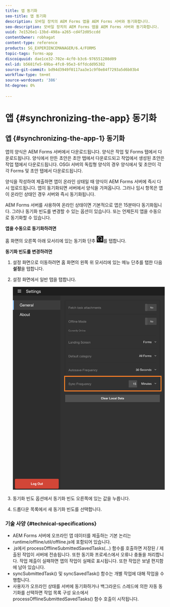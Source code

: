 ```yaml
---
title: 앱 동기화
seo-title: 앱 동기화
description: 모바일 장치의 AEM Forms 앱을 AEM Forms 서버와 동기화합니다.
seo-description: 모바일 장치의 AEM Forms 앱을 AEM Forms 서버와 동기화합니다.
uuid: 7e1526e1-13bd-498a-a265-cd4f2d05ccdd
contentOwner: robhagat
content-type: reference
products: SG_EXPERIENCEMANAGER/6.4/FORMS
topic-tags: forms-app
discoiquuid: dae1ce32-702e-4cf0-b3c6-976551208d09
exl-id: b5681fe5-69ba-4fc0-95e3-6ffdcdd95382
source-git-commit: bd94d3949f0117aa3e1c9f0e84f7293a5d6b03b4
workflow-type: tm+mt
source-wordcount: '386'
ht-degree: 0%

---
```


# 앱 {#synchronizing-the-app} 동기화

## 앱 {#synchronizing-the-app-1} 동기화

앱의 양식은 AEM Forms 서버에서 다운로드됩니다. 양식은 작업 및 Forms 탭에서 다운로드됩니다. 양식에서 만든 초안은 초안 탭에서 다운로드되고 작업에서 생성된 초안은 작업 탭에서 다운로드됩니다. OSGi 서버의 독립형 양식의 경우 양식에서 및 초안이 각각 Forms 및 초안 탭에서 다운로드됩니다.

양식을 작성하여 제출하면 앱이 온라인 상태일 때 양식이 AEM Forms 서버에 즉시 다시 업로드됩니다. 앱이 동기화되면 서버에서 양식을 가져옵니다. 그러나 임시 항목은 앱이 온라인 상태인 경우 서버와 즉시 동기화됩니다.

AEM Forms 서버를 사용하여 온라인 상태이면 기본적으로 앱은 15분마다 동기화됩니다. 그러나 동기화 빈도를 변경할 수 있는 옵션이 있습니다. 또는 언제든지 앱을 수동으로 동기화할 수 있습니다.

**앱을 수동으로 동기화하려면**

홈 화면의 오른쪽 아래 모서리에 있는 동기화 단추 ![sync-app](assets/sync-app.png)를 탭합니다.

**동기화 빈도를 변경하려면**

1. 설정 화면으로 이동하려면 홈 화면의 왼쪽 위 모서리에 있는 메뉴 단추를 탭한 다음 **설정**&#x200B;을 탭합니다.
1. 설정 화면에서 일반 탭을 탭합니다.

   ![일반 설정 창의 동기화 빈도 설정](assets/gen-settings-1.png)

1. 동기화 빈도 옵션에서 동기화 빈도 오른쪽에 있는 값을 누릅니다.
1. 드롭다운 목록에서 새 동기화 빈도를 선택합니다.

### 기술 사양 {#technical-specifications}

* AEM Forms 서버에 오프라인 앱 데이터를 제출하는 기본 논리는 runtime/offline/util/offline.js에 포함되어 있습니다.
* .js에서 processOfflineSubmittedSavedTasks(...) 함수를 호출하면 저장된 / 제출된 작업이 서버에 전송됩니다. 또한 동기화 프로세스에서 오류나 충돌을 처리합니다. 작업 제출이 실패하면 앱의 작업이 실패로 표시됩니다. 또한 작업은 보낼 편지함에 남아 있습니다.
* syncSubmittedTask() 및 syncSavedTask() 함수는 개별 작업에 대해 작업을 수행합니다.
* 사용자가 오프라인 상태를 서버에 동기화하거나 백그라운드 스레드에 의한 자동 동기화를 선택하면 작업 목록 구성 요소에서 processOfflineSubmittedSavedTasks() 함수 호출이 시작됩니다.
